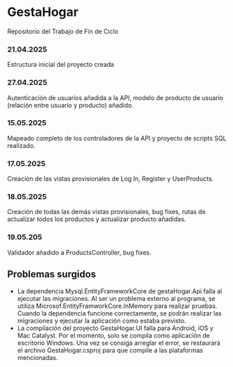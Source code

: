 # GestaHogar
Repositorio del Trabajo de Fin de Ciclo
### 21.04.2025
Estructura inicial del proyecto creada
### 27.04.2025
Autenticación de usuarios añadida a la API, modelo de producto de usuario (relación entre usuario y producto) añadido.
### 15.05.2025
Mapeado completo de los controladores de la API y proyecto de scripts SQL realizado.
### 17.05.2025
Creación de las vistas provisionales de Log In, Register y UserProducts.
### 18.05.2025
Creación de todas las demás vistas provisionales, bug fixes, rutas de actualizar todos los productos y actualizar producto añadidas.
### 19.05.205
Validador añadido a ProductsController, bug fixes.

## Problemas surgidos
* La dependencia Mysql.EntityFrameworkCore de gestaHogar.Api falla al ejecutar las migraciones. Al ser un problema externo al programa, se utiliza Microsof.EntityFramworkCore.InMemory para realizar pruebas. Cuando la dependencia funcione correctamente, se podrán realizar las migraciones y ejecutar la aplicación como estaba previsto.
* La compilación del proyecto GestaHogar.UI falla para Android, iOS y Mac Catalyst. Por el momento, solo se compila como aplicación de escritorio Windows. Una vez se consiga arreglar el error, se restaurará el archivo GestaHogar.csproj para que compile a las plataformas mencionadas.
